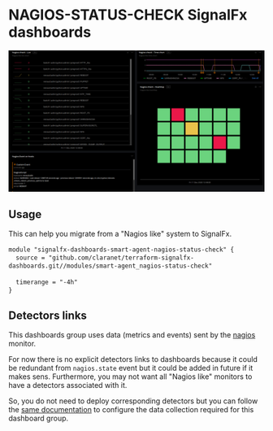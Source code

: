 # NAGIOS-STATUS-CHECK SignalFx dashboards

![](././img/nagios_dashboard.png)

## Usage

This can help you migrate from a "Nagios like" system to SignalFx.

```
module "signalfx-dashboards-smart-agent-nagios-status-check" {
  source = "github.com/claranet/terraform-signalfx-dashboards.git//modules/smart-agent_nagios-status-check"

  timerange = "-4h"
}
```

## Detectors links

This dashboards group uses data (metrics and events) sent by the 
[nagios](https://docs.signalfx.com/en/latest/integrations/agent/monitors/nagios.html) monitor.

For now there is no explicit detectors links to dashboards because it could be redundant from 
`nagios.state` event but it could be added in future if it makes sens.
Furthermore, you may not want all "Nagios like" monitors to have a detectors associated with it.

So, you do not need to deploy corresponding detectors but you can follow the [same 
documentation](https://github.com/claranet/terraform-signalfx-detectors/tree/master/modules/smart-agent_nagios-status-check#how-to-collect-required-metrics) 
to configure the data collection required for this dashboard group.

